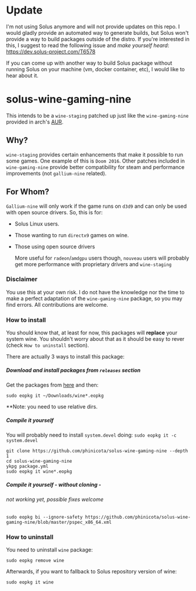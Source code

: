 # Update

I'm not using Solus anymore and will not provide updates on this repo.
I would gladly provide an automated way to generate builds, but Solus won't provide a way to build packages outside of the distro. If you're interested in this, I suggest to read the following issue and *make yourself heard*:
https://dev.solus-project.com/T6578

If you can come up with another way to build Solus package without running Solus on your machine (vm, docker container, etc), I would like to hear about it.

# solus-wine-gaming-nine

This intends to be a `wine-staging` patched up just like the `wine-gaming-nine` provided in arch's [AUR](https://aur.archlinux.org/packages/wine-gaming-nine/).

## Why?

`wine-staging` provides certain enhancements that make it possible to run some games. One example of this is `Doom 2016`.
Other patches included in `wine-gaming-nine` provide better compatibility for steam and performance improvements (not `gallium-nine` related).

## For Whom?

`Gallium-nine` will only work if the game runs on `d3d9` and can only be used with open source drivers. So, this is for:


+ Solus Linux users.

+ Those wanting to run `directx9` games on wine.

+ Those using open source drivers 

    More useful for `radeon`/`amdgpu` users though, `nouveau` users will probably get more performance with proprietary drivers and `wine-staging`

### Disclaimer

You use this at your own risk.
I do not have the knowledge nor the time to make a perfect adaptation of the `wine-gaming-nine` package, so you may find errors. All contributions are welcome.

### How to install

You should know that, at least for now, this packages will **replace** your system wine. You shouldn't worry about that as it should be easy to rever (check `How to uninstall` section).

There are actually 3 ways to install this package:

##### Download and install packages from `releases` section

Get the packages from [here](https://github.com/phinicota/solus-wine-gaming-nine/releases) and then:

    sudo eopkg it ~/Downloads/wine*.eopkg

**Note: you need to use relative dirs.


##### Compile it yourself

You will probably need to install `system.devel` doing: `sudo eopkg it -c system.devel`

    git clone https://github.com/phinicota/solus-wine-gaming-nine --depth 1
    cd solus-wine-gaming-nine
    ykpg package.yml
    sudo eopkg it wine*.eopkg
    
##### Compile it yourself - without cloning -
###### *not working yet, possible fixes welcome*

    sudo eopkg bi --ignore-safety https://github.com/phinicota/solus-wine-gaming-nine/blob/master/pspec_x86_64.xml

### How to uninstall

You need to uninstall `wine` package:

    sudo eopkg remove wine

Afterwards, if you want to fallback to Solus repository version of wine:

    sudo eopkg it wine
